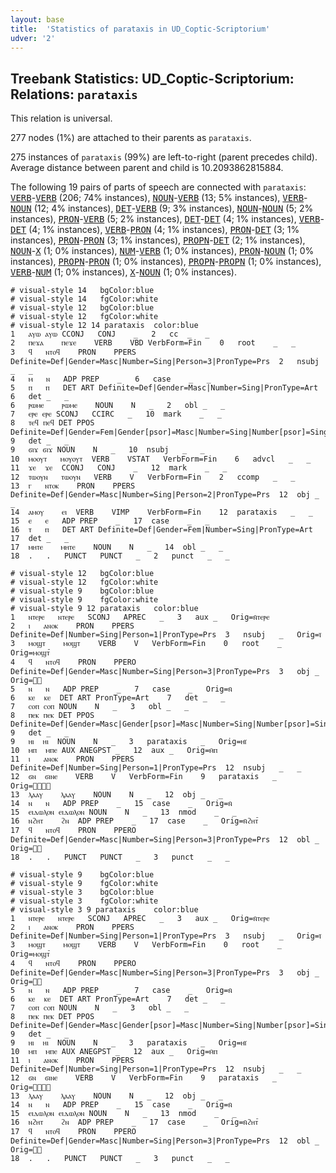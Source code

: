 ```yaml
---
layout: base
title:  'Statistics of parataxis in UD_Coptic-Scriptorium'
udver: '2'
---
```


## Treebank Statistics: UD_Coptic-Scriptorium: Relations: `parataxis`

This relation is universal.

277 nodes (1%) are attached to their parents as `parataxis`.

275 instances of `parataxis` (99%) are left-to-right (parent precedes child).
Average distance between parent and child is 10.2093862815884.

The following 19 pairs of parts of speech are connected with `parataxis`: <tt><a href="cop_scriptorium-pos-VERB.html">VERB</a></tt>-<tt><a href="cop_scriptorium-pos-VERB.html">VERB</a></tt> (206; 74% instances), <tt><a href="cop_scriptorium-pos-NOUN.html">NOUN</a></tt>-<tt><a href="cop_scriptorium-pos-VERB.html">VERB</a></tt> (13; 5% instances), <tt><a href="cop_scriptorium-pos-VERB.html">VERB</a></tt>-<tt><a href="cop_scriptorium-pos-NOUN.html">NOUN</a></tt> (12; 4% instances), <tt><a href="cop_scriptorium-pos-DET.html">DET</a></tt>-<tt><a href="cop_scriptorium-pos-VERB.html">VERB</a></tt> (9; 3% instances), <tt><a href="cop_scriptorium-pos-NOUN.html">NOUN</a></tt>-<tt><a href="cop_scriptorium-pos-NOUN.html">NOUN</a></tt> (5; 2% instances), <tt><a href="cop_scriptorium-pos-PRON.html">PRON</a></tt>-<tt><a href="cop_scriptorium-pos-VERB.html">VERB</a></tt> (5; 2% instances), <tt><a href="cop_scriptorium-pos-DET.html">DET</a></tt>-<tt><a href="cop_scriptorium-pos-DET.html">DET</a></tt> (4; 1% instances), <tt><a href="cop_scriptorium-pos-VERB.html">VERB</a></tt>-<tt><a href="cop_scriptorium-pos-DET.html">DET</a></tt> (4; 1% instances), <tt><a href="cop_scriptorium-pos-VERB.html">VERB</a></tt>-<tt><a href="cop_scriptorium-pos-PRON.html">PRON</a></tt> (4; 1% instances), <tt><a href="cop_scriptorium-pos-PRON.html">PRON</a></tt>-<tt><a href="cop_scriptorium-pos-DET.html">DET</a></tt> (3; 1% instances), <tt><a href="cop_scriptorium-pos-PRON.html">PRON</a></tt>-<tt><a href="cop_scriptorium-pos-PRON.html">PRON</a></tt> (3; 1% instances), <tt><a href="cop_scriptorium-pos-PROPN.html">PROPN</a></tt>-<tt><a href="cop_scriptorium-pos-DET.html">DET</a></tt> (2; 1% instances), <tt><a href="cop_scriptorium-pos-NOUN.html">NOUN</a></tt>-<tt><a href="cop_scriptorium-pos-X.html">X</a></tt> (1; 0% instances), <tt><a href="cop_scriptorium-pos-NUM.html">NUM</a></tt>-<tt><a href="cop_scriptorium-pos-VERB.html">VERB</a></tt> (1; 0% instances), <tt><a href="cop_scriptorium-pos-PRON.html">PRON</a></tt>-<tt><a href="cop_scriptorium-pos-NOUN.html">NOUN</a></tt> (1; 0% instances), <tt><a href="cop_scriptorium-pos-PROPN.html">PROPN</a></tt>-<tt><a href="cop_scriptorium-pos-PRON.html">PRON</a></tt> (1; 0% instances), <tt><a href="cop_scriptorium-pos-PROPN.html">PROPN</a></tt>-<tt><a href="cop_scriptorium-pos-PROPN.html">PROPN</a></tt> (1; 0% instances), <tt><a href="cop_scriptorium-pos-VERB.html">VERB</a></tt>-<tt><a href="cop_scriptorium-pos-NUM.html">NUM</a></tt> (1; 0% instances), <tt><a href="cop_scriptorium-pos-X.html">X</a></tt>-<tt><a href="cop_scriptorium-pos-NOUN.html">NOUN</a></tt> (1; 0% instances).


~~~ conllu
# visual-style 14	bgColor:blue
# visual-style 14	fgColor:white
# visual-style 12	bgColor:blue
# visual-style 12	fgColor:white
# visual-style 12 14 parataxis	color:blue
1	ⲁⲩⲱ	ⲁⲩⲱ	CCONJ	CONJ	_	2	cc	_	_
2	ⲡⲉϫⲁ	ⲡⲉϫⲉ	VERB	VBD	VerbForm=Fin	0	root	_	_
3	ϥ	ⲛⲧⲟϥ	PRON	PPERS	Definite=Def|Gender=Masc|Number=Sing|Person=3|PronType=Prs	2	nsubj	_	_
4	ⲙ	ⲛ	ADP	PREP	_	6	case	_	_
5	ⲡ	ⲡ	DET	ART	Definite=Def|Gender=Masc|Number=Sing|PronType=Art	6	det	_	_
6	ⲣⲱⲙⲉ	ⲣⲱⲙⲉ	NOUN	N	_	2	obl	_	_
7	ⲉⲣⲉ	ⲉⲣⲉ	SCONJ	CCIRC	_	10	mark	_	_
8	ⲧⲉϥ	ⲡⲉϥ	DET	PPOS	Definite=Def|Gender=Fem|Gender[psor]=Masc|Number=Sing|Number[psor]=Sing|Person=3|Poss=Yes|PronType=Prs	9	det	_	_
9	ϭⲓϫ	ϭⲓϫ	NOUN	N	_	10	nsubj	_	_
10	ⲙⲟⲟⲩⲧ	ⲙⲟⲩⲟⲩⲧ	VERB	VSTAT	VerbForm=Fin	6	advcl	_	_
11	ϫⲉ	ϫⲉ	CCONJ	CONJ	_	12	mark	_	_
12	ⲧⲱⲟⲩⲛ	ⲧⲱⲟⲩⲛ	VERB	V	VerbForm=Fin	2	ccomp	_	_
13	ⲅ	ⲛⲧⲟⲕ	PRON	PPERS	Definite=Def|Gender=Masc|Number=Sing|Person=2|PronType=Prs	12	obj	_	_
14	ⲁⲙⲟⲩ	ⲉⲓ	VERB	VIMP	VerbForm=Fin	12	parataxis	_	_
15	ⲉ	ⲉ	ADP	PREP	_	17	case	_	_
16	ⲧ	ⲡ	DET	ART	Definite=Def|Gender=Fem|Number=Sing|PronType=Art	17	det	_	_
17	ⲙⲏⲧⲉ	ⲙⲏⲧⲉ	NOUN	N	_	14	obl	_	_
18	.	.	PUNCT	PUNCT	_	2	punct	_	_

~~~


~~~ conllu
# visual-style 12	bgColor:blue
# visual-style 12	fgColor:white
# visual-style 9	bgColor:blue
# visual-style 9	fgColor:white
# visual-style 9 12 parataxis	color:blue
1	ⲛⲧⲉⲣⲉ	ⲛⲧⲉⲣⲉ	SCONJ	APREC	_	3	aux	_	Orig=ⲛ̄ⲧⲉⲣⲉ
2	ⲓ	ⲁⲛⲟⲕ	PRON	PPERS	Definite=Def|Number=Sing|Person=1|PronType=Prs	3	nsubj	_	Orig=ⲓ̈
3	ⲙⲟϣⲧ	ⲙⲟϣⲧ	VERB	V	VerbForm=Fin	0	root	_	Orig=ⲙⲟϣⲧ︤
4	ϥ	ⲛⲧⲟϥ	PRON	PPERO	Definite=Def|Gender=Masc|Number=Sing|Person=3|PronType=Prs	3	obj	_	Orig=ϥ︥
5	ⲛ	ⲛ	ADP	PREP	_	7	case	_	Orig=ⲛ̄
6	ⲕⲉ	ⲕⲉ	DET	ART	PronType=Art	7	det	_	_
7	ⲥⲟⲡ	ⲥⲟⲡ	NOUN	N	_	3	obl	_	_
8	ⲡⲉⲕ	ⲡⲉⲕ	DET	PPOS	Definite=Def|Gender=Masc|Gender[psor]=Masc|Number=Sing|Number[psor]=Sing|Person=2|Poss=Yes|PronType=Prs	9	det	_	_
9	ⲏⲓ	ⲏⲓ	NOUN	N	_	3	parataxis	_	Orig=ⲏⲓ̈
10	ⲙⲡ	ⲙⲡⲉ	AUX	ANEGPST	_	12	aux	_	Orig=ⲙ̄ⲡ
11	ⲓ	ⲁⲛⲟⲕ	PRON	PPERS	Definite=Def|Number=Sing|Person=1|PronType=Prs	12	nsubj	_	_
12	ϭⲛ	ϭⲓⲛⲉ	VERB	V	VerbForm=Fin	9	parataxis	_	Orig=ϭ︤ⲛ︥
13	ⲗⲁⲁⲩ	ⲗⲁⲁⲩ	NOUN	N	_	12	obj	_	_
14	ⲛ	ⲛ	ADP	PREP	_	15	case	_	Orig=ⲛ̄
15	ⲉⲓⲇⲱⲗⲟⲛ	ⲉⲓⲇⲱⲗⲟⲛ	NOUN	N	_	13	nmod	_	_
16	ⲛϩⲏⲧ	ϩⲛ	ADP	PREP	_	17	case	_	Orig=ⲛ̄ϩⲏⲧ︤
17	ϥ	ⲛⲧⲟϥ	PRON	PPERO	Definite=Def|Gender=Masc|Number=Sing|Person=3|PronType=Prs	12	obl	_	Orig=ϥ︥
18	.	.	PUNCT	PUNCT	_	3	punct	_	_

~~~


~~~ conllu
# visual-style 9	bgColor:blue
# visual-style 9	fgColor:white
# visual-style 3	bgColor:blue
# visual-style 3	fgColor:white
# visual-style 3 9 parataxis	color:blue
1	ⲛⲧⲉⲣⲉ	ⲛⲧⲉⲣⲉ	SCONJ	APREC	_	3	aux	_	Orig=ⲛ̄ⲧⲉⲣⲉ
2	ⲓ	ⲁⲛⲟⲕ	PRON	PPERS	Definite=Def|Number=Sing|Person=1|PronType=Prs	3	nsubj	_	Orig=ⲓ̈
3	ⲙⲟϣⲧ	ⲙⲟϣⲧ	VERB	V	VerbForm=Fin	0	root	_	Orig=ⲙⲟϣⲧ︤
4	ϥ	ⲛⲧⲟϥ	PRON	PPERO	Definite=Def|Gender=Masc|Number=Sing|Person=3|PronType=Prs	3	obj	_	Orig=ϥ︥
5	ⲛ	ⲛ	ADP	PREP	_	7	case	_	Orig=ⲛ̄
6	ⲕⲉ	ⲕⲉ	DET	ART	PronType=Art	7	det	_	_
7	ⲥⲟⲡ	ⲥⲟⲡ	NOUN	N	_	3	obl	_	_
8	ⲡⲉⲕ	ⲡⲉⲕ	DET	PPOS	Definite=Def|Gender=Masc|Gender[psor]=Masc|Number=Sing|Number[psor]=Sing|Person=2|Poss=Yes|PronType=Prs	9	det	_	_
9	ⲏⲓ	ⲏⲓ	NOUN	N	_	3	parataxis	_	Orig=ⲏⲓ̈
10	ⲙⲡ	ⲙⲡⲉ	AUX	ANEGPST	_	12	aux	_	Orig=ⲙ̄ⲡ
11	ⲓ	ⲁⲛⲟⲕ	PRON	PPERS	Definite=Def|Number=Sing|Person=1|PronType=Prs	12	nsubj	_	_
12	ϭⲛ	ϭⲓⲛⲉ	VERB	V	VerbForm=Fin	9	parataxis	_	Orig=ϭ︤ⲛ︥
13	ⲗⲁⲁⲩ	ⲗⲁⲁⲩ	NOUN	N	_	12	obj	_	_
14	ⲛ	ⲛ	ADP	PREP	_	15	case	_	Orig=ⲛ̄
15	ⲉⲓⲇⲱⲗⲟⲛ	ⲉⲓⲇⲱⲗⲟⲛ	NOUN	N	_	13	nmod	_	_
16	ⲛϩⲏⲧ	ϩⲛ	ADP	PREP	_	17	case	_	Orig=ⲛ̄ϩⲏⲧ︤
17	ϥ	ⲛⲧⲟϥ	PRON	PPERO	Definite=Def|Gender=Masc|Number=Sing|Person=3|PronType=Prs	12	obl	_	Orig=ϥ︥
18	.	.	PUNCT	PUNCT	_	3	punct	_	_

~~~


